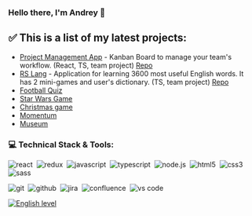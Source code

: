 ### Hello there, I'm Andrey 👋

## ✅ This is a list of my latest projects:
- <a href="https://pm-app-34.netlify.app">Project Management App</a> - Kanban Board to manage your team's workflow. (React, TS, team project) <a href="https://github.com/tlkv/project-management-app">Repo</a>
- <a href="https://tlkv.github.io/rslang/">RS Lang</a> - Application for learning 3600 most useful English words. It has 2 mini-games and user's dictionary. (TS, team project) <a href="https://github.com/tlkv/rslang">Repo</a>
- <a href="https://rolling-scopes-school.github.io/tlkv-JSFE2021Q3/quiz-webpack/">Football Quiz</a>
- <a href="https://rolling-scopes-school.github.io/tlkv-JSFEPRESCHOOL/whack-a-mole/">Star Wars Game</a>
- <a href="https://rolling-scopes-school.github.io/tlkv-JSFE2021Q3/christmas-task-p-2/">Christmas game</a>
- <a href="https://rolling-scopes-school.github.io/tlkv-JSFE2021Q3/momentum-st-1//">Momentum</a>
- <a href="https://rolling-scopes-school.github.io/tlkv-JSFE2021Q3/museum-p3-dom-st1/">Museum</a>

### 💻 Technical Stack & Tools:

<img alt="react" src="https://img.shields.io/badge/react-61DAFB.svg?&style=for-the-badge&logo=react&logoColor=fff" />&nbsp;
<img alt="redux" src="https://img.shields.io/badge/redux-764ABC.svg?&style=for-the-badge&logo=redux&logoColor=fff" />&nbsp;
<img alt="javascript" src="https://img.shields.io/badge/javascript-F7DF1E.svg?&style=for-the-badge&logo=javascript&logoColor=fff" />&nbsp;
<img alt="typescript" src="https://img.shields.io/badge/typescript-007ACC.svg?&style=for-the-badge&logo=typescript&logoColor=fff" />&nbsp;
<img alt="node.js" src="https://img.shields.io/badge/node.js-90C53F.svg?&style=for-the-badge&logo=node.js&logoColor=fff" />&nbsp;
<img alt="html5" src="https://img.shields.io/badge/html-E34F26.svg?&style=for-the-badge&logo=html5&logoColor=fff" />&nbsp;
<img alt="css3" src="https://img.shields.io/badge/css-1572B6.svg?&style=for-the-badge&logo=css3&logoColor=fff" />&nbsp;
<img alt="sass" src="https://img.shields.io/badge/sass-CF649A.svg?&style=for-the-badge&logo=sass&logoColor=fff" />&nbsp;

<img alt="git" src="https://img.shields.io/badge/git-F05033.svg?&style=for-the-badge&logo=git&logoColor=fff" />&nbsp;
<img alt="github" src="https://img.shields.io/badge/github-000.svg?&style=for-the-badge&logo=github&logoColor=fff" />&nbsp;
<img alt="jira" src="https://img.shields.io/badge/jira-2D80FF.svg?&style=for-the-badge&logo=jira&logoColor=fff" />&nbsp;
<img alt="confluence" src="https://img.shields.io/badge/confluence-1F4D7D.svg?&style=for-the-badge&logo=confluence&logoColor=fff" />&nbsp;
<img alt="vs code" src="https://img.shields.io/badge/vs code-007ACC.svg?&style=for-the-badge&logo=visual-studio-code&logoColor=fff" />&nbsp;

[![English level](https://img.shields.io/badge/English-B2_Upper_Intermediate-2D46B9?style=flat-square-endpoint&labelColor=EADEDE&logoColor=2D46B9)]()

<!--[![GitHub stats](https://github-readme-stats.vercel.app/api?username=tlkv&count_private=true&show_icons=true&theme=tokyonight)](https://github.com/anuraghazra/github-readme-stats)

**tlkv/tlkv** is a ✨ _special_ ✨ repository because its `README.md` (this file) appears on your GitHub profile.

Here are some ideas to get you started:

- 🔭 I’m currently working on ...
- 🌱 I’m currently learning ...
- 👯 I’m looking to collaborate on ...
- 🤔 I’m looking for help with ...
- 💬 Ask me about ...
- 📫 How to reach me: ...
- 😄 Pronouns: ...
- ⚡ Fun fact: ...
-->
